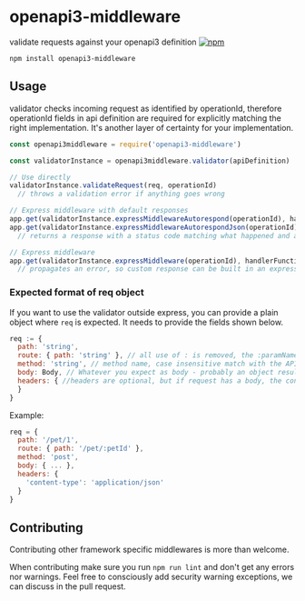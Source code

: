 # openapi3-middleware
validate requests against your openapi3 definition 
[![npm](https://img.shields.io/npm/v/openapi3-middleware.svg?style=flat)](https://www.npmjs.com/package/openapi3-middleware)

```
npm install openapi3-middleware
```


## Usage

validator checks incoming request as identified by operationId, therefore operationId fields in api definition are required for explicitly matching the right implementation. It's another layer of certainty for your implementation.

```js
const openapi3middleware = require('openapi3-middleware')

const validatorInstance = openapi3middleware.validator(apiDefinition)

// Use directly
validatorInstance.validateRequest(req, operationId) 
  // throws a validation error if anything goes wrong

// Express middleware with default responses
app.get(validatorInstance.expressMiddlewareAutorespond(operationId), handlerFunction)
app.get(validatorInstance.expressMiddlewareAutorespondJson(operationId), handlerFunction)
  // returns a response with a status code matching what happened and a descriptive message to help fix the error

// Express middleware
app.get(validatorInstance.expressMiddleware(operationId), handlerFunction)
  // propagates an error, so custom response can be built in an express error handler
```

### Expected format of req object

If you want to use the validator outside express, you can provide a plain object where `req` is expected. It needs to provide the fields shown below.

```js
req := {
  path: 'string',
  route: { path: 'string' }, // all use of : is removed, the :paramName will be compared with paramName from definition
  method: 'string', // method name, case insensitive match with the API spec
  body: Body, // Whatever you expect as body - probably an object resulting from parsing JSON
  headers: { //headers are optional, but if request has a body, the content-type header must exist and match the key in content field exactly.
  }
}
```


Example:

```js
req = {
  path: '/pet/1',
  route: { path: '/pet/:petId' },
  method: 'post',
  body: { ... },
  headers: {
    'content-type': 'application/json'
  }
}
```

## Contributing

Contributing other framework specific middlewares is more than welcome.

When contributing make sure you run `npm run lint` and don't get any errors nor warnings.
Feel free to consciously add security warning exceptions, we can discuss in the pull request.